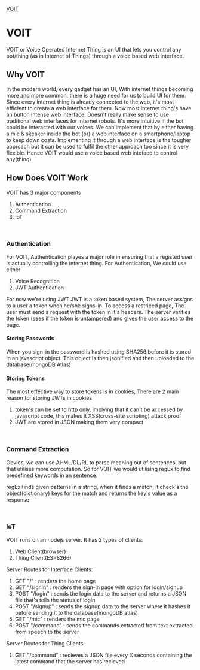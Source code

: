 [VOIT](https://voit.herokuapp.com/)

# VOIT

VOIT or Voice Operated Internet Thing is an UI that lets you control any bot/thing (as in Internet of Things) through a voice based web interface.

## Why VOIT

In the modern world, every gadget has an UI,
With internet things becoming more and more common, there is a huge need for us to build UI for them.
Since every internet thing is already connected to the web, it's most efficient to create a web interface for them.
Now most internet thing's have an button intense web interface. Doesn't really make sense to use traditional web interfaces for internet robots.
It's more intuitive if the bot could be interacted with our voices.
We can implement that by either having a mic & skeaker inside the bot (or) a web interface on a smartphone/laptop to keep down costs.
Implementing it through a web interface is the tougher approach but it can be used to fulfil the other approach too since it is very flexible.
Hence VOIT would use a voice based web inteface to control any(thing)

## How Does VOIT Work

VOIT has 3 major components

1. Authentication
2. Command Extraction
3. IoT

</br>

### Authentication

For VOIT, Authentication playes a major role in ensuring that a registed user is actually controlling the internet thing.
For Authentication, We could use either

1. Voice Recognition
2. JWT Authentication

For now we're using JWT
JWT is a token based system, The server assigns to a user a token when he/she signs-in.
To access a restriced page, The user must send a request with the token in it's headers.
The server verifies the token (sees if the token is untampered) and gives the user access to the page.

#### Storing Passwords

When you sign-in the password is hashed using SHA256 before it is stored in an javascript object.
This object is then jsonified and then uploaded to the database(mongoDB Atlas)

#### Storing Tokens

The most effective way to store tokens is in cookies,
There are 2 main reason for storing JWTs in cookies

1. token's can be set to http only, implying that it can't be accessed by javascript code, this makes it XSS(cross-site scripting) attack proof
2. JWT are stored in JSON making them very compact

</br>

### Command Extraction

Obvios, we can use AI-ML/DL/RL to parse meaning out of sentences, but that utilises more computation.
So for VOIT we would utilising regEx to find predefined keywords in an sentence.

regEx finds given patterns in a string, when it finds a match, it check's the object(dictionary) keys for the match and returns the key's value as a response

</br>

### IoT

VOIT runs on an nodejs server. It has 2 types of clients:

1. Web Client(browser)
2. Thing Client(ESP8266)

Server Routes for Interface Clients:

1. GET "/" : renders the home page
2. GET "/signin" : renders the sign-in page with option for login/signup
3. POST "/login" : sends the login data to the server and returns a JSON file that's tells the status of login
4. POST "/signup" : sends the signup data to the server where it hashes it before sending it to the database(mongoDB atlas)
5. GET "/mic" : renders the mic page
6. POST "/command" : sends the commands extracted from text extracted from speech to the server

Server Routes for Thing Clients:

1. GET "/command" : recieves a JSON file every X seconds containing the latest command that the server has recieved
